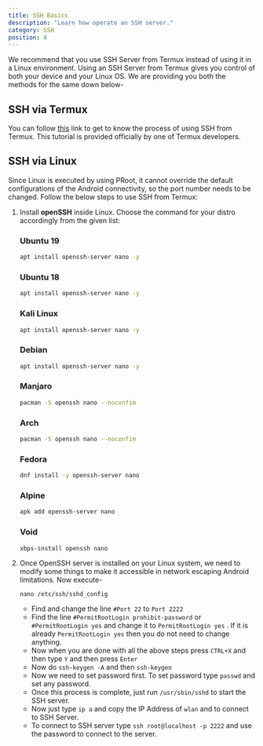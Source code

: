 ```yaml
---
title: SSH Basics 
description: "Learn how operate an SSH server."
category: SSH
position: 8
---
```


We recommend that you use SSH Server from Termux instead of using it in a Linux environment. Using an SSH Server from
Termux gives you control of both your device and your Linux OS. We are providing you both the methods for the same down
below-

## SSH via Termux

You can follow [this](https://glow.li/technology/2015/11/06/run-an-ssh-server-on-your-android-with-termux/) link to get
to know the process of using SSH from Termux. This tutorial is provided officially by one of Termux developers.

## SSH via Linux

Since Linux is executed by using PRoot, it cannot override the default configurations of the Android connectivity, so
the port number needs to be changed. Follow the below steps to use SSH from Termux:

1. Install **openSSH** inside Linux. Choose the command for your distro accordingly from the given list:
  
    ### Ubuntu 19
    
    ```bash
    apt install openssh-server nano -y
    ```
    
    ### Ubuntu 18
    
    ```bash
    apt install openssh-server nano -y
    ```
    
    ### Kali Linux
    
    ```bash
    apt install openssh-server nano -y
    ```
    
    ### Debian
    
    ```bash
    apt install openssh-server nano -y
    ```
    
    ### Manjaro
    
    ```bash
    pacman -S openssh nano --noconfim
    ```
    
    ### Arch
    
    ```bash
    pacman -S openssh nano --noconfim
    ```
    
    ### Fedora
    
    ```bash
    dnf install -y openssh-server nano
    ```
    
    ### Alpine
    
    ```bash
    apk add openssh-server nano
    ```
    
    ### Void
    
    ```bash
    xbps-install openssh nano
    ```

2. Once OpenSSH server is installed on your Linux system, we need to modify some things to make it accessible in network escaping Android limitations. Now execute-
    
    ```
    nano /etc/ssh/sshd_config 
    ```
    
    * Find and change the line `#Port 22` to `Port 2222`
    * Find the line `#PermitRootLogin prohibit-password`  or `#PermitRootLogin yes` and change it to `PermitRootLogin yes` .
      If it is already `PermitRootLogin yes` then you do not need to change anything.
    * Now when you are done with all the above steps press `CTRL+X` and then type `Y` and then press `Enter`
    * Now do `ssh-keygen -A` and then `ssh-keygen`
    * Now we need to set password first. To set password type `passwd` and set any password.
    * Once this process is complete, just run `/usr/sbin/sshd` to start the SSH server.
    * Now just type `ip a` and copy the IP Address of `wlan` and to connect to SSH Server.
    * To connect to SSH server type `ssh root@localhost -p 2222` and use the password to connect to the server.  